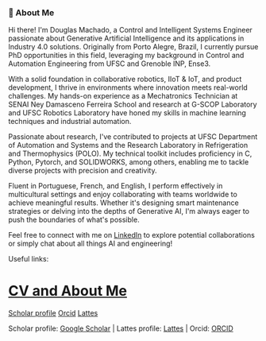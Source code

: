### 👋 About Me

Hi there! I'm Douglas Machado, a Control and Intelligent Systems Engineer passionate about Generative Artificial Intelligence and its applications in Industry 4.0 solutions. Originally from Porto Alegre, Brazil, I currently pursue PhD opportunities in this field, leveraging my background in Control and Automation Engineering from UFSC and Grenoble INP, Ense3.

With a solid foundation in collaborative robotics, IIoT & IoT, and product development, I thrive in environments where innovation meets real-world challenges. My hands-on experience as a Mechatronics Technician at SENAI Ney Damasceno Ferreira School and research at G-SCOP Laboratory and UFSC Robotics Laboratory have honed my skills in machine learning techniques and industrial automation.

Passionate about research, I've contributed to projects at UFSC Department of Automation and Systems and the Research Laboratory in Refrigeration and Thermophysics (POLO). My technical toolkit includes proficiency in C, Python, Pytorch, and SOLIDWORKS, among others, enabling me to tackle diverse projects with precision and creativity.

Fluent in Portuguese, French, and English, I perform effectively in multicultural settings and enjoy collaborating with teams worldwide to achieve meaningful results. Whether it's designing smart maintenance strategies or delving into the depths of Generative AI, I'm always eager to push the boundaries of what's possible.

Feel free to connect with me on [LinkedIn](https://www.linkedin.com/in/douglas-machado/) to explore potential collaborations or simply chat about all things AI and engineering!

Useful links:
# [CV and About Me](https://douglasmmachado.github.io/resume/)
[Scholar profile](https://scholar.google.com/citations?user=E4uw-dsAAAAJ&hl)
[Orcid](https://orcid.org/0000-0002-3975-9191)
[Lattes](http://lattes.cnpq.br/0164890616773460)
  <p>Scholar profile: <a href="https://scholar.google.com/citations?user=E4uw-dsAAAAJ&hl=fr">Google Scholar</a> | Lattes profile: <a href="http://lattes.cnpq.br/0164890616773460">Lattes</a> | Orcid: <a href="https://orcid.org/0000-0002-3975-9191">ORCID</a></p>
                </div>
